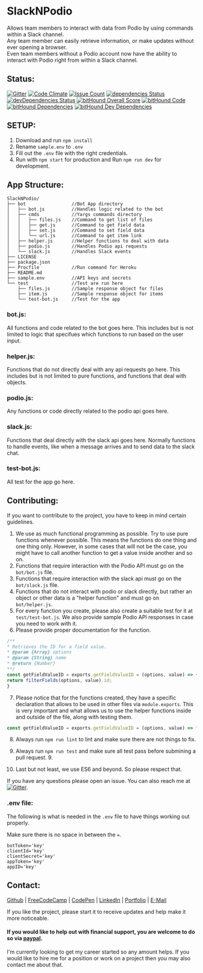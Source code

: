 # SlackNPodio

Allows team members to interact with data from Podio by using commands within a Slack channel.<br>
Any team member can easily retrieve information, or make updates without ever opening a browser.<br>
Even team members without a Podio account now have the ability to interact with Podio right from within a Slack channel.

## Status:

[![Gitter](https://badges.gitter.im/Rafase282/SlackNPodio.svg)](https://gitter.im/Rafase282/SlackNPodio?utm_source=badge&utm_medium=badge&utm_campaign=pr-badge) [![Code Climate](https://codeclimate.com/github/Rafase282/SlackNPodio/badges/gpa.svg)](https://codeclimate.com/github/Rafase282/SlackNPodio) [![Issue Count](https://codeclimate.com/github/Rafase282/SlackNPodio/badges/issue_count.svg)](https://codeclimate.com/github/Rafase282/SlackNPodio) [![dependencies Status](https://david-dm.org/Rafase282/SlackNPodio/status.svg)](https://david-dm.org/Rafase282/SlackNPodio) [![devDependencies Status](https://david-dm.org/Rafase282/SlackNPodio/dev-status.svg)](https://david-dm.org/Rafase282/SlackNPodio?type=dev) [![bitHound Overall Score](https://www.bithound.io/github/Rafase282/SlackNPodio/badges/score.svg)](https://www.bithound.io/github/Rafase282/SlackNPodio) [![bitHound Code](https://www.bithound.io/github/Rafase282/SlackNPodio/badges/code.svg)](https://www.bithound.io/github/Rafase282/SlackNPodio) [![bitHound Dependencies](https://www.bithound.io/github/Rafase282/SlackNPodio/badges/dependencies.svg)](https://www.bithound.io/github/Rafase282/SlackNPodio/master/dependencies/npm) [![bitHound Dev Dependencies](https://www.bithound.io/github/Rafase282/SlackNPodio/badges/devDependencies.svg)](https://www.bithound.io/github/Rafase282/SlackNPodio/master/dependencies/npm)

## SETUP:

1. Download and run `npm install`
2. Rename `sample.env` to `.env`
3. Fill out the `.env` file with the right credentials.
4. Run with `npm start` for production and Run `npm run dev` for development.

## App Structure:

```
SlackNPodio/
├── bot                 //Bot App directory
│   ├── bot.js          //Handles logic related to the bot
│   ├── cmds            //Yargs commands directory
│   │   ├── files.js    //Command to get list of files
│   │   ├── get.js      //Command to get field data
│   │   ├── set.js      //Command to set field data
│   │   └── url.js      //Command to get item link
│   ├── helper.js       //Helper functions to deal with data
│   ├── podio.js        //Handles Podio api requests
│   └── slack.js        //Handles Slack events
├── LICENSE
├── package.json
├── Procfile            //Run command for Heroku
├── README.md
├── sample.env          //API keys and secrets
└── test                //Test are run here
    ├── files.js        //Sample response object for files
    ├── item.js         //Sample response object for items
    └── test-bot.js     //Test for the app
```

### bot.js:

All functions and code related to the bot goes here. This includes but is not limited to logic that specifues which functions to run based on the user input.

### helper.js:

Functions that do not directly deal with any api requests go here. This includes but is not limited to pure functions, and functions that deal with objects.

### podio.js:

Any functions or code directly related to the podio api goes here.

### slack.js:

Functions that deal directly with the slack api goes here. Normally functions to handle events, like when a message arrives and to send data to the slack chat.

### test-bot.js:

All test for the app go here.

## Contributing:

If you want to contribute to the project, you have to keep in mind certain guidelines.

1. We use as much functional programming as possible. Try to use pure functions whenever possible. This means the functions do one thing and one thing only. However, in some cases that will not be the case, you might have to call another function to get a value inside another and so on.
2. Functions that require interaction with the Podio API must go on the `bot/bot.js` file.
3. Functions that require interaction with the slack api must go on the `bot/slack.js` file.
4. Functions that do not interact with podio or slack directly, but rather an object or other data is a "helper function" and must go on `bot/helper.js`.
5. For every function you create, please also create a suitable test for it at `test/test-bot.js`. We also provide sample Podio API responses in case you need to work with it.
6. Please provide proper documentation for the function.

  ```javascript
  /**
  * Retrieves the ID for a field value.
  * @param {Array} options
  * @param {String} name
  * @return {Number}
  **/
  const getFieldValueID = exports.getFieldValueID = (options, value) => {
  return filterFields(options, value).id;
  }
  ```

7. Please notice that for the functions created, they have a specific declaration that allows to be used in other files via `module.exports`. This is very important and what allows us to use the helper functions inside and outside of the file, along with testing them.

  ```javascript
  const getFieldValueID = exports.getFieldValueID = (options, value) => filterFields(options, value).id;
  ```

8. Always run `npm run lint` to lint and make sure there are not things to fix.

9. Always run `npm run test` and make sure all test pass before submining a pull request. 9.

10. Last but not least, we use ES6 and beyond. So please respect that.

If you have any questions please open an issue. You can also reach me at [![Gitter](https://badges.gitter.im/Rafase282/SlackNPodio.svg)](https://gitter.im/Rafase282/SlackNPodio?utm_source=badge&utm_medium=badge&utm_campaign=pr-badge).

### .env file:

The following is what is needed in the `.env` file to have things working out properly.

Make sure there is no space in between the `=`.

```
botToken='key'
clientId='key'
clientSecret='key'
appToken='key'
appID='key'
```

## Contact:

[Github](https://github.com/Rafase282) | [FreeCodeCamp](http://www.freecodecamp.com/rafase282) | [CodePen](http://codepen.io/Rafase282/) | [LinkedIn](https://www.linkedin.com/in/rafase282) | [Portfolio](https://rafase282.github.io/) | [E-Mail](mailto:rafase282@gmail.com)

If you like the project, please start it to receive updates and help make it more noticeable.<br>
#### If you would like to help out with financial support, you are welcome to do so via [paypal](paypal.me/rafase282).

I'm currently looking to get my career started so any amount helps. If you would like to hire me for a position or work on a project then you may also contact me about that.
